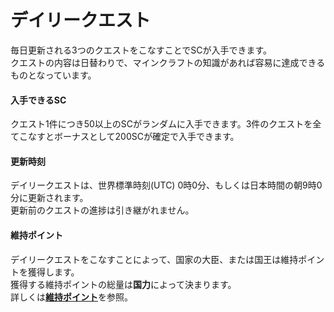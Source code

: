# デイリークエスト
毎日更新される3つのクエストをこなすことでSCが入手できます。  
クエストの内容は日替わりで、マインクラフトの知識があれば容易に達成できるものとなっています。  

#### 入手できるSC  

クエスト1件につき50以上のSCがランダムに入手できます。3件のクエストを全てこなすとボーナスとして200SCが確定で入手できます。

#### 更新時刻  

デイリークエストは、世界標準時刻(UTC) 0時0分、もしくは日本時間の朝9時0分に更新されます。  
更新前のクエストの進捗は引き継がれません。

#### 維持ポイント  

デイリークエストをこなすことによって、国家の大臣、または国王は維持ポイントを獲得します。  
獲得する維持ポイントの総量は**国力**によって決まります。  
詳しくは[**維持ポイント**](/guide/point)を参照。
